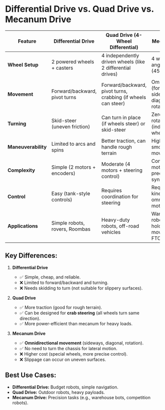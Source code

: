 
# Differential Drive vs. Quad Drive vs. Mecanum Drive

| Feature          | **Differential Drive** | **Quad Drive (4-Wheel Differential)** | **Mecanum Drive** |
|-----------------|----------------------|----------------------------------|------------------|
| **Wheel Setup**  | 2 powered wheels + casters | 4 independently driven wheels (like 2 differential drives) | 4 wheels with angled rollers (45°) |
| **Movement**    | Forward/backward, pivot turns | Forward/backward, pivot turns, crabbing (if wheels can steer) | Omnidirectional (forward, sideways, diagonal, rotation) |
| **Turning**     | Skid-steer (uneven friction) | Can turn in place (if wheels steer) or skid-steer | Zero-radius rotation (independent wheel control) |
| **Maneuverability** | Limited to arcs and spins | Better traction, can handle rough terrain | High precision, smooth lateral movement |
| **Complexity**  | Simple (2 motors + encoders) | Moderate (4 motors + steering control) | Complex (4 motors + precise synchronization) |
| **Control**     | Easy (tank-style controls) | Requires coordination for steering | Requires inverse kinematics for omnidirectional motion |
| **Applications** | Simple robots, rovers, Roombas | Heavy-duty robots, off-road vehicles | Warehouse robots, holonomic movement (e.g., FTC robots) |

## **Key Differences:**
1. **Differential Drive**  
   - ✅ Simple, cheap, and reliable.  
   - ❌ Limited to forward/backward and turning.  
   - ❌ Needs skidding to turn (not suitable for slippery surfaces).  

2. **Quad Drive**  
   - ✅ More traction (good for rough terrain).  
   - ✅ Can be designed for **crab steering** (all wheels turn same direction).  
   - ✅ More power-efficient than mecanum for heavy loads.  

3. **Mecanum Drive**  
   - ✅ **Omnidirectional movement** (sideways, diagonal, rotation).  
   - ✅ No need to turn the chassis for lateral motion.  
   - ❌ Higher cost (special wheels, more precise control).  
   - ❌ Slippage can occur on uneven surfaces.  

## **Best Use Cases:**
- **Differential Drive:** Budget robots, simple navigation.  
- **Quad Drive:** Outdoor robots, heavy payloads.  
- **Mecanum Drive:** Precision tasks (e.g., warehouse bots, competition robots).  

